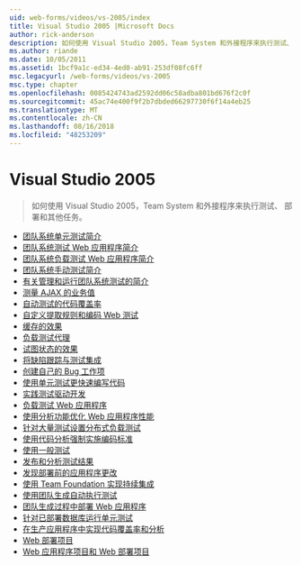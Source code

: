 ```yaml
---
uid: web-forms/videos/vs-2005/index
title: Visual Studio 2005 |Microsoft Docs
author: rick-anderson
description: 如何使用 Visual Studio 2005，Team System 和外接程序来执行测试、 部署和其他任务。
ms.author: riande
ms.date: 10/05/2011
ms.assetid: 1bcf9a1c-ed34-4ed0-ab91-253df08fc6ff
msc.legacyurl: /web-forms/videos/vs-2005
msc.type: chapter
ms.openlocfilehash: 0085424743ad2592dd06c58adba801bd676f2c0f
ms.sourcegitcommit: 45ac74e400f9f2b7dbded66297730f6f14a4eb25
ms.translationtype: MT
ms.contentlocale: zh-CN
ms.lasthandoff: 08/16/2018
ms.locfileid: "48253209"
---
```

<a name="visual-studio-2005"></a>Visual Studio 2005
====================
> 如何使用 Visual Studio 2005，Team System 和外接程序来执行测试、 部署和其他任务。


- [团队系统单元测试简介](introduction-to-unit-testing-with-team-system.md)
- [团队系统测试 Web 应用程序简介](introduction-to-testing-web-applications-with-team-system.md)
- [团队系统负载测试 Web 应用程序简介](introduction-to-load-testing-web-applications-with-team-system.md)
- [团队系统手动测试简介](introduction-to-manual-testing-with-team-system.md)
- [有关管理和运行团队系统测试的简介](introduction-to-managing-and-running-tests-with-team-system.md)
- [测量 AJAX 的业务值](measuring-the-business-value-of-ajax.md)
- [自动测试的代码覆盖率](code-coverage-of-automated-tests.md)
- [自定义提取规则和编码 Web 测试](custom-extraction-rules-and-coded-web-tests.md)
- [缓存的效果](the-effects-of-caching.md)
- [负载测试代理](using-the-load-test-agent.md)
- [试图状态的效果](the-effects-of-viewstate.md)
- [将缺陷跟踪与测试集成](how-do-i-integrate-defect-tracking-with-testing.md)
- [创建自己的 Bug 工作项](how-do-i-create-my-own-bug-work-item.md)
- [使用单元测试更快速编写代码](how-do-i-write-code-more-quickly-with-unit-tests.md)
- [实践测试驱动开发](how-do-i-practice-test-driven-development.md)
- [负载测试 Web 应用程序](how-do-i-load-test-a-web-application.md)
- [使用分析功能优化 Web 应用程序性能](how-do-i-tune-web-application-performance-with-profiling.md)
- [针对大量测试设置分布式负载测试](how-do-i-set-up-distributed-load-testing-for-high-volume-tests.md)
- [使用代码分析强制实施编码标准](how-do-i-enforce-coding-standards-with-code-analysis.md)
- [使用一般测试](how-do-i-use-generic-tests.md)
- [发布和分析测试结果](how-do-i-publish-and-analyze-test-results.md)
- [发现部署前的应用程序更改](how-do-i-discover-application-changes-prior-to-deployment.md)
- [使用 Team Foundation 实现持续集成](how-do-i-implement-continuous-integration-with-team-foundation.md)
- [使用团队生成自动执行测试](how-do-i-automate-testing-using-team-build.md)
- [团队生成过程中部署 Web 应用程序](how-do-i-deploy-a-web-application-during-a-team-build.md)
- [针对已部署数据库运行单元测试](how-do-i-run-unit-tests-against-a-deployed-database.md)
- [在生产应用程序中实现代码覆盖率和分析](how-do-i-enable-code-coverage-and-profiling-in-production-applications.md)
- [Web 部署项目](web-deployment-projects.md)
- [Web 应用程序项目和 Web 部署项目](web-application-projects-web-deployment-projects.md)
